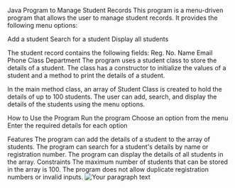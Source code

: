 Java Program to Manage Student Records
This program is a menu-driven program that allows the user to manage student records. It provides the following menu options:

Add a student
Search for a student
Display all students

The student record contains the following fields:
Reg. No.
Name
Email
Phone
Class
Department
The program uses a student class to store the details of a student. The class has a constructor to initialize the values of a student and a method to print the details of a student.

In the main method class, an array of Student Class is created to hold the details of up to 100 students. The user can add, search, and display the details of the students using the menu options.

How to Use the Program
Run the program
Choose an option from the menu
Enter the required details for each option

Features
The program can add the details of a student to the array of students.
The program can search for a student's details by name or registration number.
The program can display the details of all students in the array.
Constraints
The maximum number of students that can be stored in the array is 100.
The program does not allow duplicate registration numbers or invalid inputs.
![Your paragraph text](https://github.com/bajpai8267/22122102-MDS273L-JAVA/assets/86520419/363b79b9-432f-44ae-9d60-1bfdf6c733a4)

